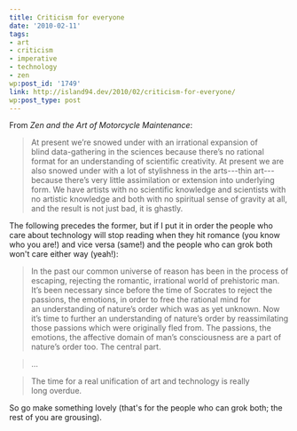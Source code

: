 ```yaml
---
title: Criticism for everyone
date: '2010-02-11'
tags:
- art
- criticism
- imperative
- technology
- zen
wp:post_id: '1749'
link: http://island94.dev/2010/02/criticism-for-everyone/
wp:post_type: post
---
```


From _Zen and the Art of Motorcycle Maintenance_:

> At present we’re snowed under with an irrational expansion of blind data-gathering in the sciences because there’s no rational format for an understanding of scientific creativity. At present we are also snowed under with a lot of stylishness in the arts---thin art---because there’s very little assimilation or extension into underlying form. We have artists with no scientific knowledge and scientists with no artistic knowledge and both with no spiritual sense of gravity at all, and the result is not just bad, it is ghastly.

The following precedes the former, but if I put it in order the people who care about technology will stop reading when they hit romance (you know who you are!) and vice versa (same!) and the people who can grok both won't care either way (yeah!):

> In the past our common universe of reason has been in the process of escaping, rejecting the romantic, irrational world of prehistoric man. It’s been necessary since before the time of Socrates to reject the passions, the emotions, in order to free the rational mind for an understanding of nature’s order which was as yet unknown. Now it’s time to further an understanding of nature’s order by reassimilating those passions which were originally fled from. The passions, the emotions, the affective domain of man’s consciousness are a part of nature’s order too. The central part.

>

> ...

>

> The time for a real unification of art and technology is really long overdue.

So go make something lovely (that's for the people who can grok both; the rest of you are grousing).